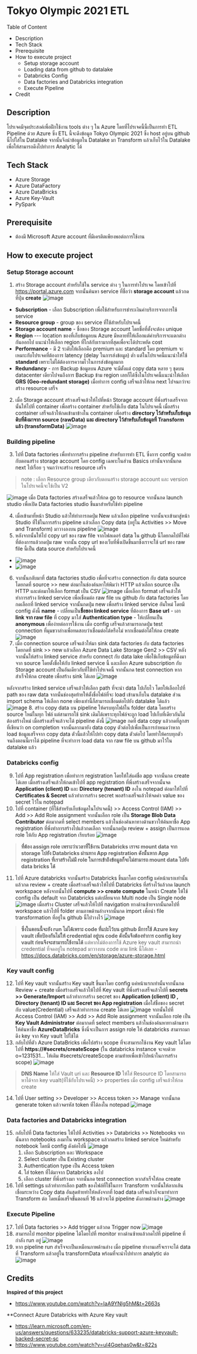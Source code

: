 # Tokyo Olympic 2021 ETL
Table of Content
- Description
- Tech Stack
- Prerequisite
- How to execute project
  - Setup storage account
  - Loading data from github to datalake
  - Databricks Config
  - Data factories and Databricks integration
  - Execute Pipeline
- Credit

## Description
โปรเจคมีจุดประสงค์เพื่อฝึกใช้งาน tools ต่าง ๆ ใน Azure โดยที่โปรเจคนี้นี้เป็นการทำ ETL Pipeline ด้วย Azure ซึ่ง ETL นี้จะดึงข้อมูล Tokyo Olympic 2021 ซึ่ง host อยู่บน github นี้ไปใส่ใน Datalake จากนั้นจึงนำข้อมูลใน Datalake มา Transform แล้วเก็บไว้ใน Datalake เพื่อให้สามารถดึงไปทำการ Analytic ได้ 

## Tech Stack
- Azure Storage
- Azure DataFactory
- Azure DataBricks
- Azure Key-Vault
- PySpark
## Prerequisite
- ต้องมี Microsoft Azure account ที่มีเครติตเพียงพอต่อการใช้งาน
## How to execute project
### Setup Storage account
1. สร้าง Storage account สำหรับใช้ใน service ต่าง ๆ ในการทำโปรเจค โดยเข้าไปที่ https://portal.azure.com จากนั้นค้นหา service ที่ชื่อว่า **storage account** แล้วกดที่ปุ่ม **create**
![image](https://github.com/Zhuuuun/TokyoOlympic2021ETL/assets/96523298/1d684a19-a7b2-4600-b19e-797ecc318553)
- **Subscription** - เลือก Subscription เพื่อใช้สำหรับการชำระเงินค่าบริการจากการใช้ service  
- **Resource group** - group ของ service ที่ใช้สำหรับโปรเจคนี้
- **Storage account name** - ชื่อของ Storage account โดยชื่อที่ตั้งจะต้อง unique 
- **Region** --- location ของที่เก็บข้อมูลบน Azure มีหลายที่ให้เลือกแต่ค่าบริการจะแตกต่างกันออกไป แนะนำให้เลือก region ที่ใกล้กับเรามากที่สุดเพื่อจะได้ประหยัด cost 
- **Performance** - มี 2 ระดับให้เลือกคือ premium และ standard โดย premium จะเหมาะกับโปรเจคที่ต้องการ latency (delay ในการส่งข้อมูล) ต่ำ แต่ในโปรเจคนี้แนะนำให้ใช้ **standard** เพราะไม่ได้ต้องการความไวในการส่งข้อมูลมาก
- **Redundancy** - การ Backup ข้อมูลบน Azure จะมีตั้งแต่ copy data หลาย ๆ ชุดบน datacenter เดียวไปจนถึงการ Backup ข้าม region เลยก็ได้ซึ่งในโปรเจคนี้แนะนำให้เลือก **GRS (Geo-redundant storage)** 
เมื่อทำการ config เสร็จแล้วให้กด next ไปจนกว่าจะสร้าง resource เสร็จ
2. เมื่อ Storage account สร้างเสร็จแล้วให้ไปที่หน้า Storage account ที่พึ่งสร้างเสร็จจากนั้นให้ไปที่ container เพื่อสร้าง container สำหรับใช้เก็บ data ในโปรเจคนี้
เมื่อสร้าง container เสร็จแล้วให้กดเข้ามาข้างใน container เพื่อสร้าง **directory ไว้สำหรับเก็บข้อมูลดิบที่ดึงมาจาก source (rawData)**  **และ directory ไว้สำหรับเก็บข้อมูลที่ Transform แล้ว (transformData)**
![image](https://github.com/Zhuuuun/TokyoOlympic2021ETL/assets/96523298/0e39729a-5548-4eae-b195-9fb44e9ca705)

### Building pipeline
3. ไปที่ Data factories เพื่อทำการสร้าง pipeline สำหรับการทำ ETL ซึ่งการ config จะคล้ายกับตอนสร้าง storage account โดย config เฉพาะในส่วน Basics เท่านั้นจากนั้นกด next ไปเรื่อย ๆ จนกว่าจะสร้าง resource เสร็จ
> note : เลือก Resource group เดียวกับตอนสร้าง storage account และ version ในโปรเจคนี้จะใช้เป็น V2

![image](https://github.com/Zhuuuun/TokyoOlympic2021ETL/assets/96523298/fc37487a-8972-49c9-8a38-3c33f603346e)
เมื่อ Data factories สร้างเสร็จแล้วให้กด go to resource จากนั้นกด launch studio เพื่อเปิด Data factories studio ขึ้นมาสำหรับใช้ทำ pipeline

4. เมื่อเข้ามาที่หน้า Studio แล้วให้ทำการกดปุ่ม New แล้วเลือก pipeline จากนั้นจะเข้ามาสู่หน้า Studio ที่ใช้ในการสร้าง pipeline แล้วเลือก Copy data (อยู่ใน Activities >> Move and Transform) มาวางลงบน pipeline 
![image](https://github.com/Zhuuuun/TokyoOlympic2021ETL/assets/96523298/3a4a73ad-488b-4abf-99eb-1294509ac6ce)
5. หลังจากนั้นให้ไป copy url ของ raw file จากโฟลเดอร์ data ใน github นี้โดยกดไปที่ไฟล์ที่ต้องการแล้วกดปุ่ม raw จากนั้น copy url ของเว็บที่พึ่งเปิดขึ้นมาซึ่งเราจะใช้ url ของ raw file นี้เป็น data source สำหรับโปรเจคนี้
- ![image](https://github.com/Zhuuuun/TokyoOlympic2021ETL/assets/96523298/039ad9cc-c282-4e34-abad-80d8e857ec21)
- ![image](https://github.com/Zhuuuun/TokyoOlympic2021ETL/assets/96523298/0025ea56-25df-4f86-aa02-e18dbc734a26)
6. จากนั้นกลับมาที่ data factories studio เพื่อที่จะสร้าง connection กับ data source โดยกดที่ source >> new ต่อมาในช่องค้นหาให้พิมว่า HTTP แล้วเลือก source เป็น HTTP และต่อมาให้เลือก format เป็น CSV
![image](https://github.com/Zhuuuun/TokyoOlympic2021ETL/assets/96523298/e560db35-2a4a-4082-a251-2675447d7e9b)
เมื่อเลือก format เสร็จแล้วให้ทำการสร้าง linked service เพื่อเชื่อมต่อ raw file บน github กับ data factories โดยกดเลือกที่ linked service จากนั้นกดปุ่ม new เพื่อสร้าง linked service อันใหม่ โดยมี config ดังนี้
**name** - เปลี่ยนเป็น**ชื่อของ linked service** ที่ต้องการ
**Base url** - เอา **link จาก raw file** ที่ copy มาใส่
**Authentication type** - ให้เปลี่ยนเป็น **anonymous** เพื่อง่ายต่อการใช้งาน 
เมื่อ config เสร็จแล้วสามารถกดปุ่ม test connection ที่มุมขวาล่างเพื่อทดสอบว่าเชื่อมต่อได้หรือไม่ หากเชื่อมต่อได้ให้กด create 
![image](https://github.com/Zhuuuun/TokyoOlympic2021ETL/assets/96523298/cc69e5c4-c410-4407-bcb3-c40d448e58e3)
7. เมื่อ connection source เสร็จแล้วให้มา sink data factories กับ data factories โดยกดที่ sink >> new  แล้วเลือก Azure Data Lake Storage Gen2 >> CSV หลังจากนั้นให้สร้าง linked service สำหรับ connect กับ data lake เพื่อใช้เก็บข้อมูลที่ดึงมาจาก source โดยตั้งชื่อให้กับ linked service นี้ และเลือก Azure subscription กับ Storage account เป็นอันเดียวกับที่ใช้ทำโปรเจคนี้ จากนั้นกด test connection หากสำเร็จให้กด create เพื่อสร้าง sink ได้เลย
![image](https://github.com/Zhuuuun/TokyoOlympic2021ETL/assets/96523298/e10e58cb-cbf4-4226-a794-6803f42516d9)

หลังจากสร้าง linked service เสร็จแล้วให้เลือก path ที่จะนำ data ไปเก็บไว โดยให้เลือกไปที่ path ของ raw data จากนั้นช่องสุดท้ายให้ตั้งชื่อไฟล์ที่จะ load เข้ามาเก็บใน datalake ส่วน import schema ให้เลือก none เพียงเท่านี้ก็สามารถเชื่อมต่อไปยัง datalake ได้แล้ว
![image](https://github.com/Zhuuuun/TokyoOlympic2021ETL/assets/96523298/7a75e987-9b13-4dc7-aa3e-7a64e9e4d2c0)
8. สร้าง copy data บน pipeline ให้ครบทุกไฟล์ใน folder data โดยสร้าง source ใหม่ในทุก ไฟล์ แต่สามารถใช้ sink เดิมได้เพราะทุกไฟล์จะถูก load ไปเก็บที่เดียวกันไม่ต้องสร้างใหม่ เมื่อสร้างเสร็จแล้วจะได้ pipeline ดังนี้
![image](https://github.com/Zhuuuun/TokyoOlympic2021ETL/assets/96523298/5837a1fa-6dfe-4020-bc9f-8e61a0da2be3) 
กดที่ data copy แล้วกดที่ลูกสรที่เขียนว่า on completion จากนั้นลากมายัง data copy ตัวต่อไปเพื่อเป็นการกำหนดว่าหาก load ข้อมูลเสร็จจาก copy data ตัวนี้แล้วให้ไปทำ copy data ตัวต่อไป โดยทำให้ครบทุกตัว จนถึงตอนนี้เราได้ pipeline ที่จะทำการ load data จาก raw file บน github มาไว้ใน datalake แล้ว

### Databricks config
9. ไปที่ App registration เพื่อทำการ registration โดยให้ใส่แค่ชื่อ app จากนั้นกด create ได้เลย เมื่อสร้างเสร็จแล้วให้กดเข้าไปที่ app registration ที่พึ่งสร้างเสร็จจากนั้นจด **Application (client) ID** และ **Directory (tenant) ID** ลงใน notepad ต่อมาให้ไปที่ **Certificates & Secret** แล้วทำการสร้าง secret พอสร้างเสร็จแล้วให้จดค่า value ของ secret ไว้ใน notepad
10. ไปที่ container (ที่ใช้สำหรับเก็บข้อมูลในโปรเจคนี้) >> Access Control (IAM) >> Add >> Add Role assignment จากนั้นเลือก role เป็น **Storage Blob Data Contributor** ต่อมากดที่ select members แล้วในช่องค้นหาทางด้านขวาให้ค้นหาชื่อ App registration ที่พึ่งทำการสร้างไปแล้วกดเลือก จากนั้นกดปุ่ม review + assign เป็นการแอด role ให้กับ App registration เรียบร้อย
![image](https://github.com/Zhuuuun/TokyoOlympic2021ETL/assets/96523298/33aaedc8-74c6-43bf-a216-e654979cbe8d)
> **ที่ต้อง assign role เพราะว่าเวลาที่ใช้งาน Databricks เราจะ mount data จาก storage ไปยัง Databricks ผ่านทาง App registration ดังนั้นหาก App registration ที่เราสร้างไม่มี role ในการเข้าถึงข้อมูลก็จะไม่สามารถ mount data ไปยัง data bricks ได้**

11. ไปที่ Azure databricks จากนั้นสร้าง Databricks ขึ้นมาโดย config แค่หน้าแรกเท่านั้นแล้วกด review + create เมื่อสร้างเสร็จแล้วให้ไปที่ Databricks ที่สร้างไว้แล้วกด launch workspace หลังจากนั้นไปที่ **compute >> create compute** ในหน้า Create ให้ใช้ config เป็น default จาก Databricks แต่เปลี่ยนจาก Multi node เป็น Single node
![image](https://github.com/Zhuuuun/TokyoOlympic2021ETL/assets/96523298/dadc308f-861f-430a-8906-3988ac83d3be)
เมื่อสร้าง Cluster เสร็จแล้วให้ไปที่ navigation ทางด้านซ้ายจากนั้นกดไปที่ workspace แล้วไปที่ folder ตามภาพด้านล่างจากนั้นกด import เพื่อนำ file transformation ที่อยู่ใน github นี้ไปวางไว้
![image](https://github.com/Zhuuuun/TokyoOlympic2021ETL/assets/96523298/ba1ff83a-ca08-4c1e-b235-52a3f7d1c412)
> **ซึ่งในตอนนี้จะยัง run ไม่ได้เพราะ code ที่แปะไว้บน github มีการใช้ Azure key vault เพื่อป้องกันไม่ให้ credential อยู่บน code ดังนั้นจึงต้องทำการ config key vault ก่อนจึงจะสามารถใช้งานได้**
แต่หากไม่ต้องการใช้ Azure key vault สามารถนำ credential ที่จดอยู่ใน notepad มาวางบน code ตาม link นี้ได้เลย - https://docs.databricks.com/en/storage/azure-storage.html

### Key vault config
12. ไปที่ Key vault จากนั้นสร้าง Key vault ขึ้นมาโดย config แค่หน้าแรกเท่านั้นจากนั้นกด Review + create เมื่อสร้างเสร็จแล้วให้ไปที่ Key vault ที่พึ่งสร้างเสร็จแล้วไปที่ **secrets >> Generate/Import** แล้วทำการสร้าง secret ของ **Application (client) ID , Directory (tenant) ID และ Secret ของ App registration** เมื่อใส่ชื่อของ secret กับ value(Credential) เสร็จแล้วทำการกด create ได้เลย
![image](https://github.com/Zhuuuun/TokyoOlympic2021ETL/assets/96523298/8dcb6537-42b2-4da6-99e0-84acde10a880)
จากนั้นไปที่ Access Control (IAM) >> Add >> Add Role assignment จากนั้นเลือก role เป็น **Key Vault Administrator** ต่อมากดที่ select members แล้วในช่องค้นหาทางด้านขวาให้ค้นหาชื่อ **AzureDataBricks** ซึ่งนี่จะเป็นการ assign role ให้ databricks สามารถมาดึง key จาก Key vault ไปใช้ได้
13. กลับไปที่ตัว Azure DataBricks เพื่อไปสร้าง scope ที่จะสามารถใช้งาน Key vault ได้โดยไปที่ **https://<databricksInstance>#secrets/createScope** (ใน databricks instance จะจบด้วย o=1231531... ให้เติม #secrets/createScope ตามท้ายเพื่อเข้าไปหน้าในการสร้าง scope)
![image](https://github.com/Zhuuuun/TokyoOlympic2021ETL/assets/96523298/3ed60778-4192-4c19-8ba0-2b1b497aa7ce)
> **DNS Name** ให้ใส่ Vault uri และ **Resource ID** ให้ใส่ Resource ID โดยสามารถหาได้จาก key vualt(ที่ใช้กับโปรเจคนี้) >> properties เมื่อ config เสร็จแล้วให้กด create

14. ไปที่ User setting >> Developer >> Access token >> Manage จากนั้นกด generate token แล้วจดรหัส token ที่ได้ลงใน notepad
![image](https://github.com/Zhuuuun/TokyoOlympic2021ETL/assets/96523298/69966e8f-f614-4e13-8a8d-269c4cd809ff)

### Data factories and Databricks integration
15. กลับไปที่ Data factories ให้ไปที่ Activities >> Databricks >> Notebooks จากนั้นลาก notebooks ลงมาใน workspace แล้วกดสร้าง linked service ใหม่สำหรับ notebook โดยมี config ดังต่อไปนี้
![image](https://github.com/Zhuuuun/TokyoOlympic2021ETL/assets/96523298/d6705d8d-40c3-4f31-aea9-c85762be1f39)
    1. เลือก Subscription และ Workspace
    2. Select cluster เป็น Existing cluster
    3. Authentication type เป็น Access token
    4. ใส่ token ที่ได้มาจาก Databricks ลงไป
    5. เลือก cluster ที่พึ่งสร้างมา
จากนั้นกด test connection หากสำเร็จให้กด create
16. ไปที่ settings แล้วทำการเลือก path ของไฟล์ที่ใช้ในการ Transform จากนั้นให้ลากเส้นเชื่อมระหว่าง Copy data อันสุดท้ายทำให้หลังจากที่ load data เสร็จแล้วก็จะมาทำการ Transform ต่อ โดยเมื่อเสร็จขั้นตอนที่ 16 แล้วจะได้ pipeline ดังภาพด้านล่าง
![image](https://github.com/Zhuuuun/TokyoOlympic2021ETL/assets/96523298/92459555-d731-4038-aad0-167281ef5eeb)

### Execute Pipeline
17. ไปที่ Data factories >> Add trigger แล้วกด Trigger now
![image](https://github.com/Zhuuuun/TokyoOlympic2021ETL/assets/96523298/a2dcbd43-5218-4fa2-8e14-51f1c344f479)
18. สามารถไป monitor pipeline ได้โดยไปที่ monitor ทางด้านซ้ายแล้วกดไปที่ pipeline ที่กำลัง run อยู่
![image](https://github.com/Zhuuuun/TokyoOlympic2021ETL/assets/96523298/f5b220c3-bc7d-42ff-95eb-1b9cc0afb1c6)
19. หาก pipeline run สำเร็จจะเป็นเหมือนภาพด้านล่าง เมื่อ pipeline ทำงานเสร็จเราจะได้ data ที่ Transform แล้วอยู่ใน transformData พร้อมที่จะนำไปทำการ analytic ต่อ
![image](https://github.com/Zhuuuun/TokyoOlympic2021ETL/assets/96523298/f707bb5a-60ab-4a58-a337-5a13d6926bff)

## Credits
**Inspired of this project** 
  - https://www.youtube.com/watch?v=IaA9YNlg5hM&t=2663s

**Connect Azure Databricks with Azure Key vault
  - https://learn.microsoft.com/en-us/answers/questions/633235/databricks-support-azure-keyvault-backed-secret-sc
  - https://www.youtube.com/watch?v=ul4Gqehas0w&t=822s
